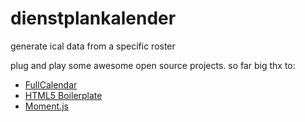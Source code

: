 # dienstplankalender
generate ical data from a specific roster

plug and play some awesome open source projects. so far big thx to:

- [FullCalendar](https://github.com/fullcalendar/fullcalendar)
- [HTML5 Boilerplate](https://github.com/h5bp/html5-boilerplate)
- [Moment.js](https://github.com/moment/moment)
